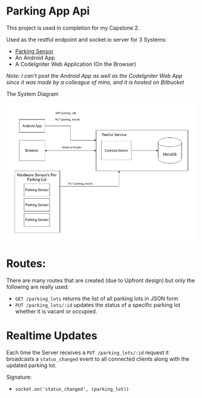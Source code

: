 # Parking App Api

This project is used in completion for my Capstone 2.

Used as the restful endpoint and socket.io server for 3 Systems:

* [Parking Sensor][sensor]
* An Android App 
* A CodeIgniter Web Application (On the Browser)

*Note: I can't post the Android App as well as the CodeIgniter Web App since it was made by a colleague of mine, and it is hosted on Bitbucket*

The System Diagram

![System Diagram](assets/System-architecture.png)


# Routes:

There are many routes that are created (due to Upfront design) but only the following are really used:

* `GET /parking_lots` returns the list of all parking lots in JSON form
* `PUT /parking_lots/:id` updates the status of a specific parking lot whether it is vacant or occupied.

# Realtime Updates

Each time the Server receives a `PUT /parking_lots/:id` request it broadcasts a `status_changed` event to all connected clients along with the updated parking lot.

Signature:

* `socket.on('status_changed', (parking_lot))`

[sensor]: https://github.com/Pofay/parking-sensor











